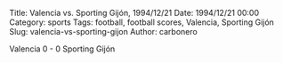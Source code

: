 Title: Valencia vs. Sporting Gijón, 1994/12/21
Date: 1994/12/21 00:00
Category: sports
Tags: football, football scores, Valencia, Sporting Gijón
Slug: valencia-vs-sporting-gijon
Author: carbonero


Valencia 0 - 0 Sporting Gijón
